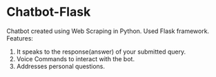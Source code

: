 # Chatbot-Flask

Chatbot created using Web Scraping in Python. Used Flask framework.
Features:
1. It speaks to the response(answer) of your submitted query.
2. Voice Commands to interact with the bot.
3. Addresses personal questions.
